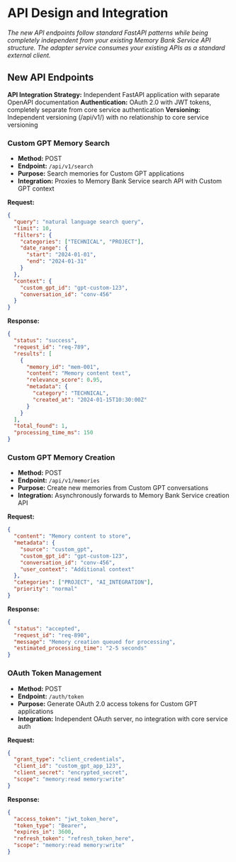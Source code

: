 # API Design and Integration

*The new API endpoints follow standard FastAPI patterns while being completely independent from your existing Memory Bank Service API structure. The adapter service consumes your existing APIs as a standard external client.*

## New API Endpoints

**API Integration Strategy:** Independent FastAPI application with separate OpenAPI documentation
**Authentication:** OAuth 2.0 with JWT tokens, completely separate from core service authentication
**Versioning:** Independent versioning (/api/v1/) with no relationship to core service versioning

### Custom GPT Memory Search

- **Method:** POST
- **Endpoint:** `/api/v1/search`
- **Purpose:** Search memories for Custom GPT applications
- **Integration:** Proxies to Memory Bank Service search API with Custom GPT context

**Request:**

```json
{
  "query": "natural language search query",
  "limit": 10,
  "filters": {
    "categories": ["TECHNICAL", "PROJECT"],
    "date_range": {
      "start": "2024-01-01",
      "end": "2024-01-31"
    }
  },
  "context": {
    "custom_gpt_id": "gpt-custom-123",
    "conversation_id": "conv-456"
  }
}
```

**Response:**

```json
{
  "status": "success",
  "request_id": "req-789",
  "results": [
    {
      "memory_id": "mem-001",
      "content": "Memory content text",
      "relevance_score": 0.95,
      "metadata": {
        "category": "TECHNICAL",
        "created_at": "2024-01-15T10:30:00Z"
      }
    }
  ],
  "total_found": 1,
  "processing_time_ms": 150
}
```

### Custom GPT Memory Creation

- **Method:** POST
- **Endpoint:** `/api/v1/memories`
- **Purpose:** Create new memories from Custom GPT conversations
- **Integration:** Asynchronously forwards to Memory Bank Service creation API

**Request:**

```json
{
  "content": "Memory content to store",
  "metadata": {
    "source": "custom_gpt",
    "custom_gpt_id": "gpt-custom-123",
    "conversation_id": "conv-456",
    "user_context": "Additional context"
  },
  "categories": ["PROJECT", "AI_INTEGRATION"],
  "priority": "normal"
}
```

**Response:**

```json
{
  "status": "accepted",
  "request_id": "req-890",
  "message": "Memory creation queued for processing",
  "estimated_processing_time": "2-5 seconds"
}
```

### OAuth Token Management

- **Method:** POST
- **Endpoint:** `/auth/token`
- **Purpose:** Generate OAuth 2.0 access tokens for Custom GPT applications
- **Integration:** Independent OAuth server, no integration with core service auth

**Request:**

```json
{
  "grant_type": "client_credentials",
  "client_id": "custom_gpt_app_123",
  "client_secret": "encrypted_secret",
  "scope": "memory:read memory:write"
}
```

**Response:**

```json
{
  "access_token": "jwt_token_here",
  "token_type": "Bearer",
  "expires_in": 3600,
  "refresh_token": "refresh_token_here",
  "scope": "memory:read memory:write"
}
```
